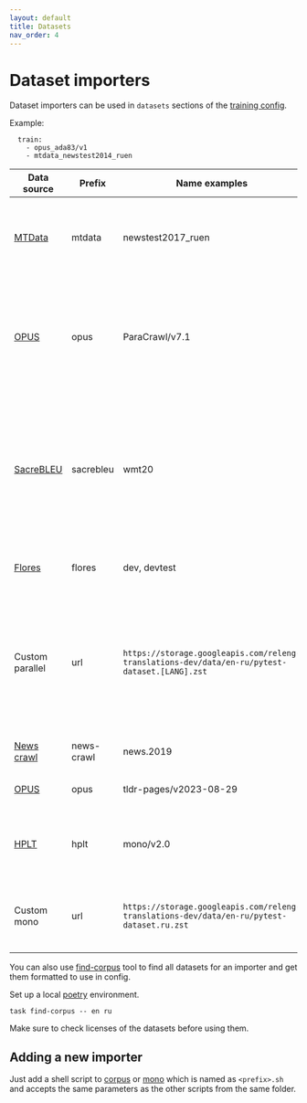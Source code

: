 ```yaml
---
layout: default
title: Datasets
nav_order: 4
---
```


# Dataset importers

Dataset importers can be used in `datasets` sections of the [training config](https://github.com/mozilla/translations/tree/main/configs/config.test.yml).

Example:
```
  train:
    - opus_ada83/v1
    - mtdata_newstest2014_ruen
```

Data source | Prefix     | Name examples | Type | Comments
--- |------------| --- | ---| ---
[MTData](https://github.com/thammegowda/mtdata) | mtdata     | newstest2017_ruen | corpus | Supports many datasets. Run `mtdata list -l ru-en` to see datasets for a specific language pair.
[OPUS](opus.nlpl.eu/) | opus       | ParaCrawl/v7.1 | corpus | Many open source datasets. Go to the website, choose a language pair, check links under Moses column to see what names and version is used in a link.
[SacreBLEU](https://github.com/mjpost/sacrebleu) | sacrebleu  | wmt20 | corpus | Official evaluation datasets available in SacreBLEU tool. Recommended to use in `datasets:test` config section. Look up supported datasets and language pairs in `sacrebleu.dataset` python module.
[Flores](https://github.com/facebookresearch/flores) | flores     | dev, devtest | corpus | Evaluation dataset from Facebook that supports 100 languages.
Custom parallel | url        | `https://storage.googleapis.com/releng-translations-dev/data/en-ru/pytest-dataset.[LANG].zst` | corpus | A custom zst compressed parallel dataset, for instance uploaded to GCS. The language pairs should be split into two files. the `[LANG]` will be replaced with the `to` and `from` language codes.
[News crawl](http://data.statmt.org/news-crawl) | news-crawl | news.2019 | mono | Monolingual news datasets from [WMT](https://www.statmt.org/wmt21/translation-task.html)
[OPUS](opus.nlpl.eu/) | opus       | tldr-pages/v2023-08-29 | mono | Monolingual dataset from OPUS.
[HPLT](https://hplt-project.org/datasets/v2.0) | hplt       | mono/v2.0 | mono | HPLT monolingual corpus (mostly from Internet Archive, but also from Common Crawl).
Custom mono | url        | `https://storage.googleapis.com/releng-translations-dev/data/en-ru/pytest-dataset.ru.zst` | mono | A custom zst compressed monolingual dataset, for instance uploaded to GCS.

You can also use [find-corpus](https://github.com/mozilla/translations/tree/main/pipeline/utils/find-corpus.py) tool to find all datasets for an importer and get them formatted to use in config.

Set up a local [poetry](https://python-poetry.org/) environment.
```
task find-corpus -- en ru
```
Make sure to check licenses of the datasets before using them.

## Adding a new importer

Just add a shell script to [corpus](https://github.com/mozilla/translations/tree/main/pipeline/data/importers/corpus) or [mono](https://github.com/mozilla/translations/tree/main/pipeline/data/importers/mono) which is named as `<prefix>.sh` 
and accepts the same parameters as the other scripts from the same folder.

